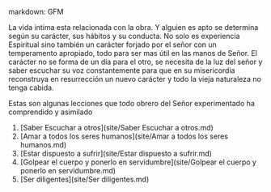 markdown: GFM

La vida intima esta relacionada con la obra. Y alguien es apto se determina según su carácter, sus hábitos y su conducta. No solo es experiencia Espiritual sino también un carácter forjado por el señor con un temperamento apropiado, todo para ser mas útil en las manos de Señor. El carácter no se forma de un día para el otro, se necesita de la luz del señor y saber escuchar su voz constantemente para que en su misericordia reconstruya en resurrección un nuevo carácter y todo la vieja naturaleza no tenga cabida.

Estas son algunas lecciones que todo obrero del Señor experimentado ha comprendido y asimilado

1. [Saber Escuchar a otros](site/Saber Escuchar a otros.md)
2. [Amar a todos los seres humanos](site/Amar a todos los seres humanos.md)
3. [Estar dispuesto a sufrir](site/Estar dispuesto a sufrir.md)
4. [Golpear el cuerpo y ponerlo en servidumbre](site/Golpear el cuerpo y ponerlo en servidumbre.md)
5. [Ser diligentes](site/Ser diligentes.md)
